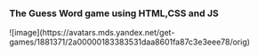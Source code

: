 <h3>The Guess Word game using HTML,CSS and JS</h3>
![image](https://avatars.mds.yandex.net/get-games/1881371/2a00000183383531daa8601fa87c3e3eee78/orig)
